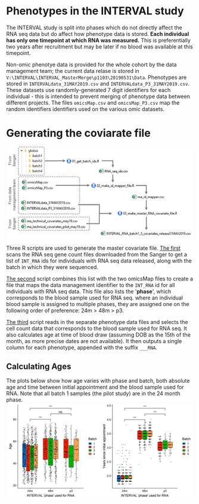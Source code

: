 # Phenotypes in the INTERVAL study
The INTERVAL study is split into phases which do not directly affect the RNA seq data but do affect how phenotype data is stored. **Each individual has only one timepoint at which RNA was measured.** This is preferentially two years after recruitment but may be later if no blood was available at this timepoint.

Non-omic phenotye data is provided for the whole cohort by the data management team; the current data relase is stored in `V:\INTERVAL\INTERVAL_MasterMerge\p1103\20190531\Data`. Phenotypes are stored in `INTERVALdata_31MAY2019.csv` and `INTERVALdata_P3_31MAY2019.csv`. These datasets use randomly-generated 7 digit identifiers for each individual - this is intended to prevent merging of phenotype data between different projects. The files `omicsMap.csv` and `omicsMap_P3.csv` map the random identifiers  identifiers used on the various omic datasets. 

# Generating the coviarate file
![Covariate generation flowchart](https://github.com/JonMarten/RNAseq/blob/master/covariates/cov_flowchart.png)

Three R scripts are used to generate the master covariate file. [The first](01_get_batch_ids.R) scans the RNA seq gene count files downloaded from the Sanger to get a list of `INT_RNA` ids for individuals with RNA seq data released, along with the batch in which they were sequenced. 

[The second](02_make_id_mapper_file.R) script combines this list with the two omicsMap files to create a file that maps the data management identifier to the `INT_RNA` id for all individuals with RNA seq data. This file also lists the '**phase**', which corresponds to the blood sample used for RNA seq. where an individual blood sample is assigned to multiple phases, they are assigned one on the following order of preference: 24m > 48m > p3.

[The third](03_make_master_RNA_covariate_file.R) script reads in the separate phenotype data files and selects the cell count data that corresponds to the blood sample used for RNA seq. It also calculates age at time of blood draw (assuming DOB as the 15th of the month, as more precise dates are not available). It then outputs a single column for each phenotype, appended with the suffix `___RNA`.

## Calculating Ages
The plots below show how age varies with phase and batch, both absolute age and time between initial appointment and the blood sample used for RNA. Note that all batch 1 samples (the pilot study) are in the 24 month phase. 
![ageplot](https://github.com/JonMarten/RNAseq/blob/master/covariates/bothplot.png?raw=true)
